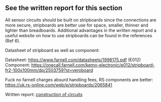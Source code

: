 ## See the written report for this section

All sensor circuits should be built on stripboards since the connections are more secure, stripboards are better use for space, smaller, thinner and lighter than breadboards. Additional advantages in the written report and a useful website on how to use stripboards can be found in the references (Ref 6). 

Datasheet of stripboard as well as component: 

Datasheet: https://www.farnell.com/datasheets/1998175.pdf (E012)
Component: https://onecall.farnell.com/kemo-electronic/e012/stripboard-fr2-100x100mm/dp/2503759?st=veroboard

Fuck no farnell charges absurd handling fees, RS components are better:
https://uk.rs-online.com/web/p/stripboards/2065841

Written report: [construction of circuits](https://github.com/shekratul10/EEProject/blob/main/Written%20report/Construction%20of%20circuits%20written%20report.docx)

